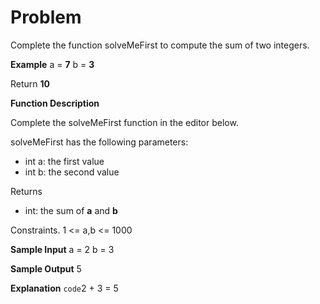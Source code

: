 # Problem

Complete the function solveMeFirst to compute the sum of two integers.

**Example**
 a = **7**
 b = **3**

Return **10**

**Function Description**

Complete the solveMeFirst function in the editor below.

solveMeFirst has the following parameters:

* int a: the first value
* int b: the second value

Returns
- int: the sum of **a** and **b** 

Constraints.
1 <= a,b <= 1000

**Sample Input**
a = 2
b = 3

**Sample Output**
5

**Explanation**
`code`2 + 3 = 5